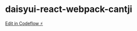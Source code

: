 # daisyui-react-webpack-cantji

[Edit in Codeflow ⚡️](https://stackblitz.com/~/github.com/dprim/daisyui-react-webpack-cantji)
